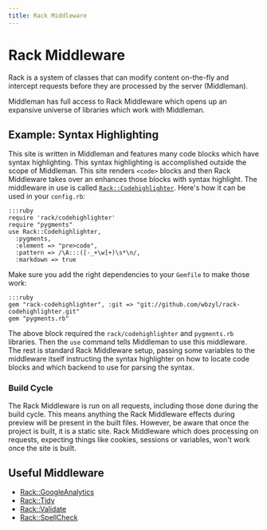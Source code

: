 ```yaml
---
title: Rack Middleware
---
```


# Rack Middleware

Rack is a system of classes that can modify content on-the-fly and intercept requests before they are processed by the server (Middleman).

Middleman has full access to Rack Middleware which opens up an expansive universe of libraries which work with Middleman.

## Example: Syntax Highlighting

This site is written in Middleman and features many code blocks which have syntax highlighting. This syntax highlighting is accomplished outside the scope of Middleman. This site renders `<code>` blocks and then Rack Middleware takes over an enhances those blocks with syntax highlight. The middleware in use is called [`Rack::Codehighlighter`](https://github.com/wbzyl/rack-codehighlighter). Here's how it can be used in your `config.rb`:
  
    :::ruby
    require 'rack/codehighlighter'
    require "pygments"
    use Rack::Codehighlighter, 
      :pygments,
      :element => "pre>code",
      :pattern => /\A:::([-_+\w]+)\s*\n/,
      :markdown => true

Make sure you add the right dependencies to your `Gemfile` to make those work:
  
    :::ruby
    gem "rack-codehighlighter", :git => "git://github.com/wbzyl/rack-codehighlighter.git"
    gem "pygments.rb"

The above block required the `rack/codehighlighter` and `pygments.rb` libraries. Then the `use` command tells Middleman to use this middleware. The rest is standard Rack Middleware setup, passing some variables to the middleware itself instructing the syntax highlighter on how to locate code blocks and which backend to use for parsing the syntax.

### Build Cycle

The Rack Middleware is run on all requests, including those done during the build cycle. This means anything the Rack Middleware effects during preview will be present in the built files. However, be aware that once the project is built, it is a static site. Rack Middleware which does processing on requests, expecting things like cookies, sessions or variables, won't work once the site is built.

## Useful Middleware

* [Rack::GoogleAnalytics]
* [Rack::Tidy]
* [Rack::Validate]
* [Rack::SpellCheck]

[Rack::GoogleAnalytics]: https://github.com/ambethia/rack-google_analytics
[Rack::Tidy]: https://github.com/rbialek/rack-tidy
[Rack::Validate]: https://gist.github.com/235715
[Rack::SpellCheck]: https://gist.github.com/235097